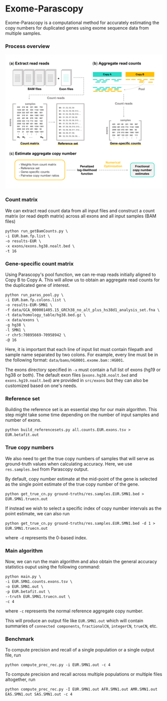# Exome-Parascopy

Exome-Parascopy is a computational method for accurately estimating the copy numbers for duplicated genes using exome sequence data from multiple samples.

### Process overview

![alt text](./docs/figure1.png "Algorithm overview")

### Count matrix

We can extract read count data from all input files and construct a count matrix (or read depth matrix) across all exons and all input samples (BAM files)
```
python run_getBamCounts.py \
-i EUR.bam.fp.list \
-o results-EUR \
-x exons/exons.hg38.noalt.bed \
-t 16
```

### Gene-specific count matrix
Using Parascopy's pool function, we can re-map reads initially aligned to Copy B to Copy A. This will allow us to obtain an aggregate read counts for the duplicated gene of interest.
```
python run_paras_pool.py \
-i EUR.bam.fp.colons.list \
-o results-EUR-SMN1 \
-f data/GCA_000001405.15_GRCh38_no_alt_plus_hs38d1_analysis_set.fna \
-t data/homology_table/hg38.bed.gz \
-x data/exons \
-g hg38 \
-l SMN1 \
-r chr5:70895669-70958942 \
-@ 16
```
Here, it is important that each line of input list must contain filepath and sample name separated by two colons. For example, every line must be in the following format: `data/bams/HG0001.exome.bam::HG001`.

The exons directory specified in `-x` must contain a full list of exons (hg19 or hg38 or both). The default exon files (`exons.hg38.noalt.bed` and `exons.hg19.noalt.bed`) are provided in `src/exons` but they can also be customized based on one's needs.


### Reference set
Building the reference set is an essential step for our main algorithm. This step might take some time depending on the number of input samples and number of exons.
```
python build_referencesets.py all.counts.EUR.exons.tsv > EUR.betafit.out
```

### True copy numbers 
We also need to get the true copy numbers of samples that will serve as ground-truth values when calculating accuracy. Here, we use `res.samples.bed` from Parascopy output.

By default, copy number estimate at the mid-point of the gene is selected as the single point estimate of the true copy number of the gene.
```
python get_true_cn.py ground-truths/res.samples.EUR.SMN1.bed > EUR.SMN1.truecn.out
```

If instead we wish to select a specific index of copy number intervals as the point estimate, we can also run 
```
python get_true_cn.py ground-truths/res.samples.EUR.SMN1.bed -d 1 > EUR.SMN1.truecn.out
```
where `-d` represents the 0-based index.

### Main algorithm 

Now, we can run the main algorithm and also obtain the general accuracy statistics ouput using the following command:
```
python main.py \
-i EUR.SMN1.counts.exons.tsv \
-o EUR.SMN1.out \
-p EUR.betafit.out \
--truth EUR.SMN1.truecn.out \
-c 4
```
where `-c` represents the normal reference aggregate copy number. 

This will produce an output file like `EUR.SMN1.out` which will contain summaries of `connected components`, `fractionalCN`, `integerCN`, `trueCN`, etc. 

### Benchmark

To compute precision and recall of a single population or a single output file, run
```
python compute_prec_rec.py -i EUR.SMN1.out -c 4
```

To compute precision and recall across multiple populations or multiple files altogether, run
```
python compute_prec_rec.py -I EUR.SMN1.out AFR.SMN1.out AMR.SMN1.out EAS.SMN1.out SAS.SMN1.out -c 4
```
